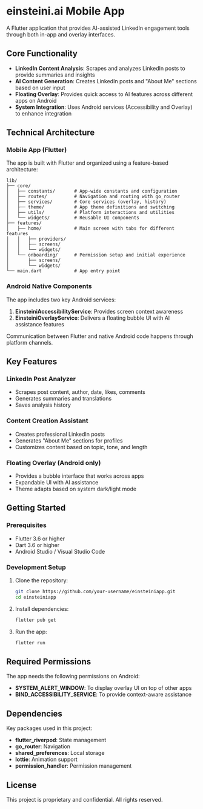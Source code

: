 # einsteini.ai Mobile App

A Flutter application that provides AI-assisted LinkedIn engagement tools through both in-app and overlay interfaces.

## Core Functionality

- **LinkedIn Content Analysis**: Scrapes and analyzes LinkedIn posts to provide summaries and insights
- **AI Content Generation**: Creates LinkedIn posts and "About Me" sections based on user input  
- **Floating Overlay**: Provides quick access to AI features across different apps on Android
- **System Integration**: Uses Android services (Accessibility and Overlay) to enhance integration

## Technical Architecture

### Mobile App (Flutter)

The app is built with Flutter and organized using a feature-based architecture:

```
lib/
├── core/
│   ├── constants/       # App-wide constants and configuration
│   ├── routes/          # Navigation and routing with go_router
│   ├── services/        # Core services (overlay, history)
│   ├── theme/           # App theme definitions and switching
│   ├── utils/           # Platform interactions and utilities
│   └── widgets/         # Reusable UI components
├── features/
│   ├── home/            # Main screen with tabs for different features
│   │   ├── providers/
│   │   ├── screens/
│   │   └── widgets/
│   └── onboarding/      # Permission setup and initial experience
│       ├── screens/
│       └── widgets/
└── main.dart            # App entry point
```

### Android Native Components

The app includes two key Android services:

1. **EinsteiniAccessibilityService**: Provides screen context awareness
2. **EinsteiniOverlayService**: Delivers a floating bubble UI with AI assistance features

Communication between Flutter and native Android code happens through platform channels.

## Key Features

### LinkedIn Post Analyzer
- Scrapes post content, author, date, likes, comments
- Generates summaries and translations
- Saves analysis history

### Content Creation Assistant
- Creates professional LinkedIn posts
- Generates "About Me" sections for profiles
- Customizes content based on topic, tone, and length

### Floating Overlay (Android only)
- Provides a bubble interface that works across apps
- Expandable UI with AI assistance
- Theme adapts based on system dark/light mode

## Getting Started

### Prerequisites

- Flutter 3.6 or higher
- Dart 3.6 or higher
- Android Studio / Visual Studio Code

### Development Setup

1. Clone the repository:
   ```bash
   git clone https://github.com/your-username/einsteiniapp.git
   cd einsteiniapp
   ```

2. Install dependencies:
   ```bash
   flutter pub get
   ```

3. Run the app:
   ```bash
   flutter run
   ```

## Required Permissions

The app needs the following permissions on Android:
- **SYSTEM_ALERT_WINDOW**: To display overlay UI on top of other apps
- **BIND_ACCESSIBILITY_SERVICE**: To provide context-aware assistance

## Dependencies

Key packages used in this project:
- **flutter_riverpod**: State management
- **go_router**: Navigation
- **shared_preferences**: Local storage
- **lottie**: Animation support
- **permission_handler**: Permission management

## License

This project is proprietary and confidential. All rights reserved.
